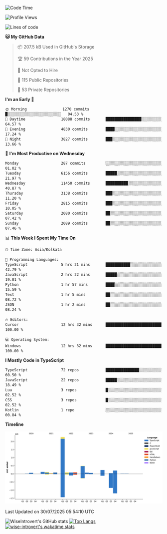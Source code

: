 <!--START_SECTION:waka-->
![Code Time](http://img.shields.io/badge/Code%20Time-2%2C416%20hrs%2043%20mins-blue)

![Profile Views](http://img.shields.io/badge/Profile%20Views-0-blue)

![Lines of code](https://img.shields.io/badge/From%20Hello%20World%20I%27ve%20Written-4.0%20million%20lines%20of%20code-blue)

**🐱 My GitHub Data** 

> 📦 207.5 kB Used in GitHub's Storage 
 > 
> 🏆 59 Contributions in the Year 2025
 > 
> 🚫 Not Opted to Hire
 > 
> 📜 115 Public Repositories 
 > 
> 🔑 53 Private Repositories 
 > 
**I'm an Early 🐤** 

```text
🌞 Morning                1270 commits        █░░░░░░░░░░░░░░░░░░░░░░░░   04.53 % 
🌆 Daytime                18088 commits       ████████████████░░░░░░░░░   64.57 % 
🌃 Evening                4830 commits        ████░░░░░░░░░░░░░░░░░░░░░   17.24 % 
🌙 Night                  3827 commits        ███░░░░░░░░░░░░░░░░░░░░░░   13.66 % 
```
📅 **I'm Most Productive on Wednesday** 

```text
Monday                   287 commits         ░░░░░░░░░░░░░░░░░░░░░░░░░   01.02 % 
Tuesday                  6156 commits        █████░░░░░░░░░░░░░░░░░░░░   21.97 % 
Wednesday                11450 commits       ██████████░░░░░░░░░░░░░░░   40.87 % 
Thursday                 3138 commits        ███░░░░░░░░░░░░░░░░░░░░░░   11.20 % 
Friday                   2815 commits        ███░░░░░░░░░░░░░░░░░░░░░░   10.05 % 
Saturday                 2080 commits        ██░░░░░░░░░░░░░░░░░░░░░░░   07.42 % 
Sunday                   2089 commits        ██░░░░░░░░░░░░░░░░░░░░░░░   07.46 % 
```


📊 **This Week I Spent My Time On** 

```text
🕑︎ Time Zone: Asia/Kolkata

💬 Programming Languages: 
TypeScript               5 hrs 21 mins       ███████████░░░░░░░░░░░░░░   42.79 % 
JavaScript               2 hrs 22 mins       █████░░░░░░░░░░░░░░░░░░░░   19.01 % 
Python                   1 hr 57 mins        ████░░░░░░░░░░░░░░░░░░░░░   15.59 % 
Text                     1 hr 5 mins         ██░░░░░░░░░░░░░░░░░░░░░░░   08.72 % 
JSON                     1 hr 2 mins         ██░░░░░░░░░░░░░░░░░░░░░░░   08.24 % 

🔥 Editors: 
Cursor                   12 hrs 32 mins      █████████████████████████   100.00 % 

💻 Operating System: 
Windows                  12 hrs 32 mins      █████████████████████████   100.00 % 
```

**I Mostly Code in TypeScript** 

```text
TypeScript               72 repos            ███████████████░░░░░░░░░░   60.50 % 
JavaScript               22 repos            █████░░░░░░░░░░░░░░░░░░░░   18.49 % 
Lua                      3 repos             █░░░░░░░░░░░░░░░░░░░░░░░░   02.52 % 
CSS                      3 repos             █░░░░░░░░░░░░░░░░░░░░░░░░   02.52 % 
Kotlin                   1 repo              ░░░░░░░░░░░░░░░░░░░░░░░░░   00.84 % 
```



**Timeline**

![Lines of Code chart](https://raw.githubusercontent.com/wise-introvert/wise-introvert/master/assets/bar_graph.png)


 Last Updated on 30/07/2025 05:54:10 UTC
<!--END_SECTION:waka-->

![WiseIntrovert's GitHub stats](https://github-readme-stats.vercel.app/api?username=wise-introvert&count_private=true&show_icons=true)
[![Top Langs](https://github-readme-stats.vercel.app/api/top-langs/?username=wise-introvert&langs_count=10)](https://github.com/anuraghazra/github-readme-stats)
[![wise-introvert's wakatime stats](https://github-readme-stats.vercel.app/api/wakatime?username=wiseintrovert)](https://github.com/anuraghazra/github-readme-stats)
